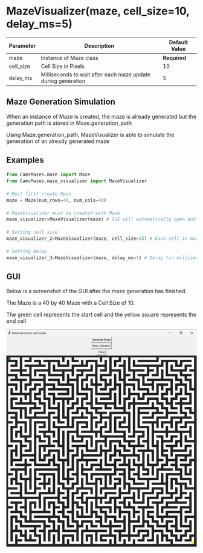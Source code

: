 # MazeVisualizer(maze, cell_size=10, delay_ms=5)
| Parameter  | Description                                                   | Default Value|
| ---        |    ----                                                       |     ---      |
| maze       | Instance of Maze class                                        | **Required** |
| cell_size  | Cell Size in Pixels                                           | 10           |
| delay_ms   | Milliseconds to wait after each maze update during generation | 5            |


## Maze Generation Simulation
When an instance of Maze is created, the maze is already generated but the generation path is stored in Maze.generation_path

Using Maze.generation_path, MazeVisualizer is able to simulate the generation of an already generated maze

## Examples
```python
from CamsMazes.maze import Maze
from CamsMazes.maze_visualizer import MazeVisualizer

# Must first create Maze
maze = Maze(num_rows=40, num_cols=40)

# MazeVisualizer must be created with Maze
maze_visualizer=MazeVisualizer(maze) # GUI will automatically open and maze generation simulation will begin

# Setting cell size
maze_visualizer_2=MazeVisualizer(maze, cell_size=15) # Each cell in maze will be 15 pixels x 15 pixels

# Setting Delay
maze_visualizer_3=MazeVisualizer(maze, delay_ms=1) # Delay (in milliseconds) between each maze update during maze generation
```
## GUI
Below is a screenshot of the GUI after the maze generation has finished. 

The Maze is a 40 by 40 Maze with a Cell Size of 10. 

The green cell represents the start cell and the yellow square represents the end cell

![GUI](GUI.png)